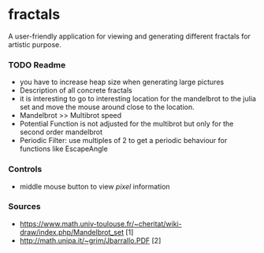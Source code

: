 # fractals
A user-friendly application for viewing and generating different fractals for artistic purpose.

### TODO Readme
- you have to increase heap size when generating large pictures
- Description of all concrete fractals
- it is interesting to go to interesting location for the mandelbrot to the julia set and move the mouse around close to the location.
- Mandelbrot >> Multibrot speed
- Potential Function is not adjusted for the multibrot but only for the second order mandelbrot
- Periodic Filter: use multiples of 2 to get a periodic behaviour for functions like EscapeAngle 

### Controls
- middle mouse button to view *pixel* information

### Sources
- https://www.math.univ-toulouse.fr/~cheritat/wiki-draw/index.php/Mandelbrot_set [1]
- http://math.unipa.it/~grim/Jbarrallo.PDF [2]
